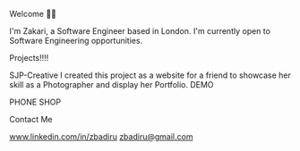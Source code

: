Welcome 🤝🏾

I'm Zakari, a Software Engineer based in London. I'm currently open to Software Engineering opportunities. 

Projects!!!!

SJP-Creative
I created this project as a website for a friend to showcase her skill as a Photographer and display her Portfolio. DEMO 

PHONE SHOP

Contact Me

www.linkedin.com/in/zbadiru
zbadiru@gmail.com
